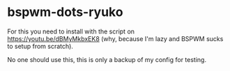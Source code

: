 # bspwm-dots-ryuko

For this you need to install with the script on https://youtu.be/dBMyMkbxEK8 (why, because I'm lazy and BSPWM sucks to setup from scratch).

No one should use this, this is only a backup of my config for testing.
